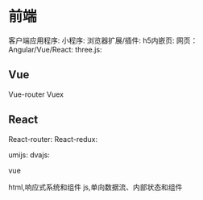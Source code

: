 # 前端
客户端应用程序:
小程序:
浏览器扩展/插件:
h5内嵌页:
网页：
Angular/Vue/React:
three.js:

## Vue
Vue-router
Vuex

## React
React-router:
React-redux:

umijs:
dvajs:

vue

html,响应式系统和组件
js,单向数据流、内部状态和组件


# 







